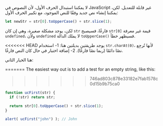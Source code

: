 لا يمكننا استبدال الحرف الأول، لأن النصوص في JavaScript غير قابلة للتعديل. لكن، يمكننا إنشاء نص جديد وفقًا للنص الموجود، مع تكبير الحرف الأول: 

```js
let newStr = str[0].toUpperCase() + str.slice(1);
```

لكن، يوجد مشكلة صغيرة، وهي إن كان `str` فارغًا، فسيصبح `str[0]‎` قيمة غير معرفة `undefined`، ولأن `undefined` لا يملك الدالة `toUpperCase()‎` فسيظهر خطأ.

<<<<<<< HEAD
يوجد طريقتين بديلتين هنا:
1- استخدام `str.charAt(0)‎`، لأنها تُرجِع نصًا دائمًا (ربما نصًا فارغًا).
2- إضافة اختبار في حال كان النص فارغًا.

هنا الخيار الثاني:

=======
The easiest way out is to add a test for an empty string, like this:
>>>>>>> 746ad803c878e33182e7fab1578c0d15b9b75ca0

```js run demo
function ucFirst(str) {
  if (!str) return str;

  return str[0].toUpperCase() + str.slice(1);
}

alert( ucFirst("john") ); // John
```
